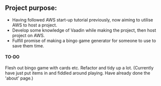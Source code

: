 ## Project purpose:
- Having followed AWS start-up tutorial previously, now aiming to utilise AWS to host a project.
- Develop some knowledge of Vaadin while making the project, then host project on AWS.
- Fulfill promise of making a bingo game generator for someone to use to save them time.

#### TO-DO
Flesh out bingo game with cards etc.
Refactor and tidy up a lot. 
(Currently have just put items in and fiddled around playing. Have already done the 'about' page.)
